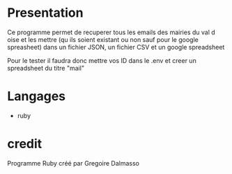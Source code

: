 # Presentation

Ce programme permet de recuperer tous les emails des mairies du val d oise et les mettre (qu ils soient existant ou non sauf pour le google spreasheet) dans un fichier JSON, un fichier CSV et un google spreadsheet

Pour le tester il faudra donc mettre vos ID dans le .env et creer un spreadsheet du titre "mail"

# Langages
- ruby

# credit
Programme Ruby créé par Gregoire Dalmasso

